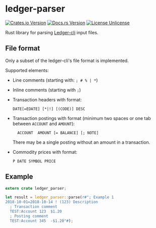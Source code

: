 # ledger-parser

[![Crates.io Version](https://img.shields.io/crates/v/ledger-parser.svg)](https://crates.io/crates/ledger-parser)
[![Docs.rs Version](https://docs.rs/ledger-parser/badge.svg)](https://docs.rs/ledger-parser)
[![License Unlicense](https://img.shields.io/crates/l/ledger-parser.svg)](http://unlicense.org/UNLICENSE)

Rust library for parsing [Ledger-cli](https://www.ledger-cli.org/) input files.

## File format

Only a subset of the ledger-cli's file format is implemented.

Supported elements:

* Line comments (starting with: ``; # % | *``)

* Inline comments (starting with ``;``)

* Transaction headers with format:

  ```
  DATE[=EDATE] [*|!] [(CODE)] DESC
  ```

* Transaction postings with format (minimum two spaces or one tab between ``ACCOUNT`` and ``AMOUNT``):

  ```
    ACCOUNT  AMOUNT [= BALANCE] [; NOTE]
  ```

  There may be a single posting without an amount in a transaction.

* Commodity prices with format:

  ```
  P DATE SYMBOL PRICE
  ```

## Example

```rust
extern crate ledger_parser;

let result = ledger_parser::parse(r#"; Example 1
2018-10-01=2018-10-14 ! (123) Description
  ; Transaction comment
  TEST:Account 123  $1.20
  ; Posting comment
  TEST:Account 345  -$1.20"#);
```
